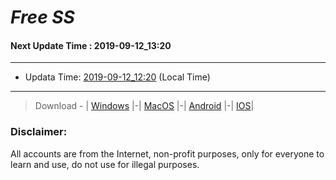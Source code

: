 
# *Free SS*

#### Next Update Time : 2019-09-12_13:20

---
* Updata Time: [2019-09-12_12:20](https://github.com/Geek-007/free-SS/blob/master/2019-09-12_12:20_FreeSS.txt) (Local Time)
---

> Download - | [Windows](https://github.com/shadowsocks/shadowsocks-windows/releases) |-| [MacOS](https://github.com/shadowsocks/shadowsocks-iOS/releases) |-| [Android](https://github.com/shadowsocks/shadowsocks-android/releases) |-| [IOS](https://itunes.apple.com/us/)|

### Disclaimer:
All accounts are from the Internet, non-profit purposes, only for everyone to learn and use, do not use for illegal purposes.
<br>
